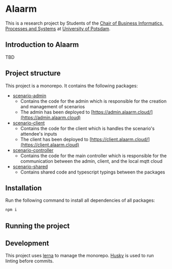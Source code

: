 # Alaarm

This is a research project by Students of the [Chair of Business Informatics, Processes and Systems](https://lswi.de/)
 at [University of Potsdam](https://uni-potsdam.de). 

## Introduction to Alaarm

TBD

## Project structure

This project is a monorepo. It contains the following packages:
- [scenario-admin](./packages/scenario-admin/README.md)
  - Contains the code for the admin which is responsible for the creation and management of scenarios
  - The admin has been deployed to [https://admin.alaarm.cloud/](https://admin.alaarm.cloud)
- [scenario-client](./packages/scenario-client/README.md)
  - Contains the code for the client which is handles the scenario's attendee's inputs 
  - The client has been deployed to [https://client.alaarm.cloud/](https://client.alaarm.cloud)
- [scenario-controller](./packages/scenario-controller/README.md)
  - Contains the code for the main controller which is responsible for the communication between the admin, client, and the local mqtt cloud 
- [scenario-shared](./packages/scenario-shared/README.md)
  - Contains shared code and typescript typings between the packages 

## Installation 

Run the following command to install all dependencies of all packages:
```bash
npm i
```

## Running the project


## Development
This project uses [lerna](https://lerna.js.org/) to manage the monorepo.
[Husky](https://typicode.github.io/husky/#/) is used to run linting before commits.
